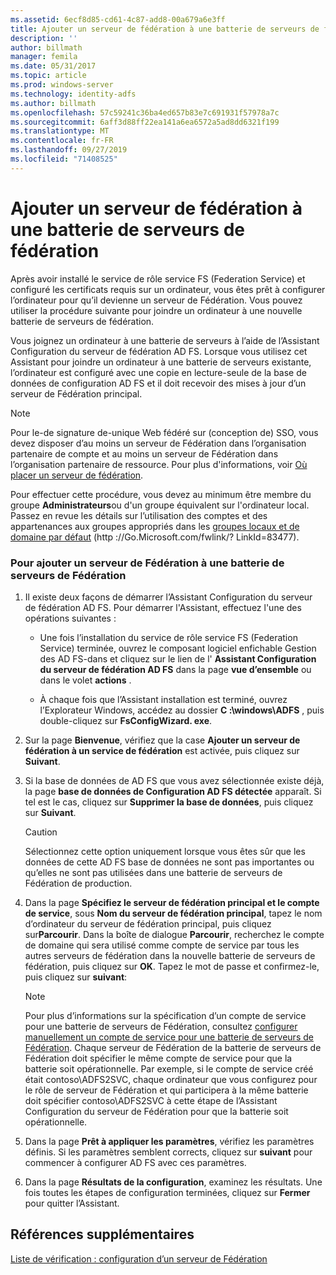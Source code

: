```yaml
---
ms.assetid: 6ecf8d85-cd61-4c87-add8-00a679a6e3ff
title: Ajouter un serveur de fédération à une batterie de serveurs de fédération
description: ''
author: billmath
manager: femila
ms.date: 05/31/2017
ms.topic: article
ms.prod: windows-server
ms.technology: identity-adfs
ms.author: billmath
ms.openlocfilehash: 57c59241c36ba4ed657b83e7c691931f57978a7c
ms.sourcegitcommit: 6aff3d88ff22ea141a6ea6572a5ad8dd6321f199
ms.translationtype: MT
ms.contentlocale: fr-FR
ms.lasthandoff: 09/27/2019
ms.locfileid: "71408525"
---
```

# <a name="add-a-federation-server-to-a-federation-server-farm"></a>Ajouter un serveur de fédération à une batterie de serveurs de fédération


Après avoir installé le service de rôle service FS (Federation Service) et configuré les certificats requis sur un ordinateur, vous êtes prêt à configurer l’ordinateur pour qu’il devienne un serveur de Fédération. Vous pouvez utiliser la procédure suivante pour joindre un ordinateur à une nouvelle batterie de serveurs de fédération.  
  
Vous joignez un ordinateur à une batterie de serveurs à l’aide de l’Assistant Configuration du serveur de fédération AD FS. Lorsque vous utilisez cet Assistant pour joindre un ordinateur à une batterie de serveurs existante, l’ordinateur est configuré avec une copie en lecture\-seule de la base de données de configuration AD FS et il doit recevoir des mises à jour d’un serveur de Fédération principal.  
  
> [!NOTE]  
> Pour le\-de signature de\-unique Web fédéré sur \(conception de\) SSO, vous devez disposer d’au moins un serveur de Fédération dans l’organisation partenaire de compte et au moins un serveur de Fédération dans l’organisation partenaire de ressource. Pour plus d'informations, voir [Où placer un serveur de fédération](https://technet.microsoft.com/library/dd807127.aspx).  
  
Pour effectuer cette procédure, vous devez au minimum être membre du groupe **Administrateurs**ou d'un groupe équivalent sur l'ordinateur local.  Passez en revue les détails sur l’utilisation des comptes et des appartenances aux groupes appropriés dans les [groupes locaux et de domaine par défaut](https://go.microsoft.com/fwlink/?LinkId=83477) \(http :\/\/Go.Microsoft.com\/fwlink\/? LinkId\=83477\).   
  
### <a name="to-add-a-federation-server-to-a-federation-server-farm"></a>Pour ajouter un serveur de Fédération à une batterie de serveurs de Fédération  
  
1.  Il existe deux façons de démarrer l’Assistant Configuration du serveur de fédération AD FS. Pour démarrer l'Assistant, effectuez l'une des opérations suivantes :  
  
    -   Une fois l’installation du service de rôle service FS (Federation Service) terminée, ouvrez le composant logiciel enfichable Gestion des AD FS\-dans et cliquez sur le lien de l' **Assistant Configuration du serveur de fédération AD FS** dans la page **vue d’ensemble** ou dans le volet **actions** .  
  
    -   À chaque fois que l’Assistant installation est terminé, ouvrez l’Explorateur Windows, accédez au dossier **C :\\windows\\ADFS** , puis double\-cliquez sur **FsConfigWizard. exe**.  
  
2.  Sur la page **Bienvenue**, vérifiez que la case **Ajouter un serveur de fédération à un service de fédération** est activée, puis cliquez sur **Suivant**.  
  
3.  Si la base de données de AD FS que vous avez sélectionnée existe déjà, la page **base de données de Configuration AD FS détectée** apparaît. Si tel est le cas, cliquez sur **Supprimer la base de données**, puis cliquez sur **Suivant**.  
  
    > [!CAUTION]  
    > Sélectionnez cette option uniquement lorsque vous êtes sûr que les données de cette AD FS base de données ne sont pas importantes ou qu’elles ne sont pas utilisées dans une batterie de serveurs de Fédération de production.  
  
4.  Dans la page **Spécifiez le serveur de fédération principal et le compte de service**, sous **Nom du serveur de fédération principal**, tapez le nom d’ordinateur du serveur de fédération principal, puis cliquez sur**Parcourir**. Dans la boîte de dialogue **Parcourir**, recherchez le compte de domaine qui sera utilisé comme compte de service par tous les autres serveurs de fédération dans la nouvelle batterie de serveurs de fédération, puis cliquez sur **OK**. Tapez le mot de passe et confirmez-le, puis cliquez sur **suivant**:  
  
    > [!NOTE]  
    > Pour plus d’informations sur la spécification d’un compte de service pour une batterie de serveurs de Fédération, consultez [configurer manuellement un compte de service pour une batterie de serveurs de Fédération](Manually-Configure-a-Service-Account-for-a-Federation-Server-Farm.md). Chaque serveur de Fédération de la batterie de serveurs de Fédération doit spécifier le même compte de service pour que la batterie soit opérationnelle. Par exemple, si le compte de service créé était contoso\\ADFS2SVC, chaque ordinateur que vous configurez pour le rôle de serveur de Fédération et qui participera à la même batterie doit spécifier contoso\\ADFS2SVC à cette étape de l’Assistant Configuration du serveur de Fédération pour que la batterie soit opérationnelle.  
  
5.  Dans la page **Prêt à appliquer les paramètres**, vérifiez les paramètres définis. Si les paramètres semblent corrects, cliquez sur **suivant** pour commencer à configurer AD FS avec ces paramètres.  
  
6.  Dans la page **Résultats de la configuration**, examinez les résultats. Une fois toutes les étapes de configuration terminées, cliquez sur **Fermer** pour quitter l’Assistant.  
  
## <a name="additional-references"></a>Références supplémentaires  
[Liste de vérification : configuration d’un serveur de Fédération](Checklist--Setting-Up-a-Federation-Server.md)  
  

